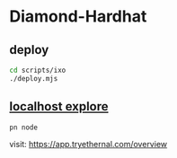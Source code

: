 # Diamond-Hardhat

## deploy
```sh
cd scripts/ixo
./deploy.mjs
```

## [localhost explore](https://github.com/tryethernal/hardhat-ethernal)

```sh
pn node
```

visit:  https://app.tryethernal.com/overview
